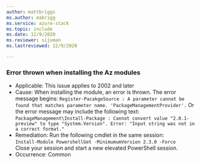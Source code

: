 ```yaml
---
author: mattbriggs
ms.author: mabrigg
ms.service: azure-stack
ms.topic: include
ms.date: 12/9/2020
ms.reviewer: sijuman
ms.lastreviewed: 12/9/2020

---
```


### Error thrown when installing the Az modules

- Applicable: This issue applies to 2002 and later
- Cause: When installing the module, an error is thrown. The error message begins: `Register-PacakgeSource : A parameter cannot be found that matches parameter name. 'PackageManagementProvider'.` Or the error message may include the following text: `PackageManagement\Install-Package : Cannot convert value "2.0.1-preview" to type "System.Version". Error: "Input string was not in a correct format."`
- Remediation: Run the following cmdlet in the same session:  
    `Install-Module PowershellGet -MinimumumVersion 2.3.0 -Force`  
Close your session and start a new elevated PowerShell session.
- Occurrence: Common